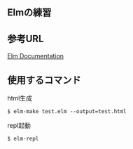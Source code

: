 Elmの練習
---

## 参考URL

[Elm Documentation](http://elm-lang.org/docs)

## 使用するコマンド

html生成
```
$ elm-make test.elm --output=test.html
```

repl起動
```
$ elm-repl
```

